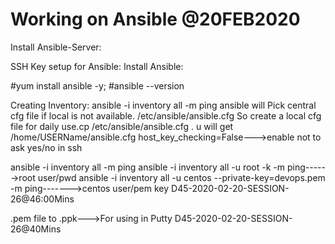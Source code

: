 Working on Ansible @20FEB2020
=============================================
Install Ansible-Server:

SSH Key setup for Ansible:
Install Ansible:

#yum install ansible -y;
#ansible --version

Creating Inventory:
ansible -i inventory all -m ping
ansible will Pick central cfg file if local is not available.  /etc/ansible/ansible.cfg
So create a local cfg file for daily use.cp /etc/ansible/ansible.cfg . 
u will get /home/USERName/ansible.cfg
host_key_checking=False--->enable not to ask yes/no in ssh

ansible -i inventory all -m ping
ansible -i inventory all -u root -k -m ping------>root user/pwd
ansible -i inventory all -u centos --private-key=devops.pem -m ping------->centos user/pem key  D45-2020-02-20-SESSION-26@46:00Mins


.pem file to .ppk--->For using in Putty D45-2020-02-20-SESSION-26@40Mins

